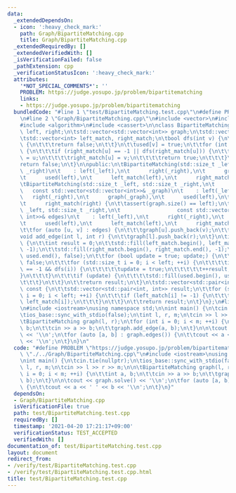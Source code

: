```yaml
---
data:
  _extendedDependsOn:
  - icon: ':heavy_check_mark:'
    path: Graph/BipartiteMatching.cpp
    title: Graph/BipartiteMatching.cpp
  _extendedRequiredBy: []
  _extendedVerifiedWith: []
  _isVerificationFailed: false
  _pathExtension: cpp
  _verificationStatusIcon: ':heavy_check_mark:'
  attributes:
    '*NOT_SPECIAL_COMMENTS*': ''
    PROBLEM: https://judge.yosupo.jp/problem/bipartitematching
    links:
    - https://judge.yosupo.jp/problem/bipartitematching
  bundledCode: "#line 1 \"test/BipartiteMatching.test.cpp\"\n#define PROBLEM \"https://judge.yosupo.jp/problem/bipartitematching\"\
    \n#line 2 \"Graph/BipartiteMatching.cpp\"\n#include <vector>\n#include <utility>\n\
    #include <algorithm>\n#include <cassert>\n\nclass BipartiteMatching {\n\tstd::size_t\
    \ left, right;\n\tstd::vector<std::vector<int>> graph;\n\tstd::vector<bool> used;\n\
    \tstd::vector<int> left_match, right_match;\n\tbool dfs(int v) {\n\t\tif (used[v])\
    \ {\n\t\t\treturn false;\n\t\t}\n\t\tused[v] = true;\n\t\tfor (int u : graph[v])\
    \ {\n\t\t\tif (right_match[u] == -1 || dfs(right_match[u])) {\n\t\t\t\tleft_match[v]\
    \ = u;\n\t\t\t\tright_match[u] = v;\n\t\t\t\treturn true;\n\t\t\t}\n\t\t}\n\t\t\
    return false;\n\t}\n\npublic:\n\tBipartiteMatching(std::size_t _left, std::size_t\
    \ _right)\n\t    : left(_left),\n\t      right(_right),\n\t      graph(left),\n\
    \t      used(left),\n\t      left_match(left),\n\t      right_match(right) {}\n\
    \tBipartiteMatching(std::size_t _left, std::size_t _right,\n\t               \
    \   const std::vector<std::vector<int>>& _graph)\n\t    : left(_left),\n\t   \
    \   right(_right),\n\t      graph(_graph),\n\t      used(left),\n\t      left_match(left),\n\
    \t      right_match(right) {\n\t\tassert(graph.size() == left);\n\t}\n\tBipartiteMatching(std::size_t\
    \ _left, std::size_t _right,\n\t                  const std::vector<std::pair<int,\
    \ int>>& edges)\n\t    : left(_left),\n\t      right(_right),\n\t      graph(left),\n\
    \t      used(left),\n\t      left_match(left),\n\t      right_match(right) {\n\
    \t\tfor (auto [u, v] : edges) {\n\t\t\tgraph[u].push_back(v);\n\t\t}\n\t}\n\t\
    void add_edge(int l, int r) {\n\t\tgraph[l].push_back(r);\n\t}\n\tint solve()\
    \ {\n\t\tint result = 0;\n\t\tstd::fill(left_match.begin(), left_match.end(),\
    \ -1);\n\t\tstd::fill(right_match.begin(), right_match.end(), -1);\n\t\tstd::fill(used.begin(),\
    \ used.end(), false);\n\t\tfor (bool update = true; update;) {\n\t\t\tupdate =\
    \ false;\n\t\t\tfor (std::size_t i = 0; i < left; ++i) {\n\t\t\t\tif (left_match[i]\
    \ == -1 && dfs(i)) {\n\t\t\t\t\tupdate = true;\n\t\t\t\t\t++result;\n\t\t\t\t\
    }\n\t\t\t}\n\t\t\tif (update) {\n\t\t\t\tstd::fill(used.begin(), used.end(), false);\n\
    \t\t\t}\n\t\t}\n\t\treturn result;\n\t}\n\tstd::vector<std::pair<int, int>> edges()\
    \ const {\n\t\tstd::vector<std::pair<int, int>> result;\n\t\tfor (std::size_t\
    \ i = 0; i < left; ++i) {\n\t\t\tif (left_match[i] != -1) {\n\t\t\t\tresult.emplace_back(i,\
    \ left_match[i]);\n\t\t\t}\n\t\t}\n\t\treturn result;\n\t}\n};\n#line 3 \"test/BipartiteMatching.test.cpp\"\
    \n#include <iostream>\nusing namespace std;\n\nint main() {\n\tcin.tie(nullptr);\n\
    \tios_base::sync_with_stdio(false);\n\tint l, r, m;\n\tcin >> l >> r >> m;\n\n\
    \tBipartiteMatching graph(l, r);\n\tfor (int i = 0; i < m; ++i) {\n\t\tint a,\
    \ b;\n\t\tcin >> a >> b;\n\t\tgraph.add_edge(a, b);\n\t}\n\n\tcout << graph.solve()\
    \ << '\\n';\n\tfor (auto [a, b] : graph.edges()) {\n\t\tcout << a << ' ' << b\
    \ << '\\n';\n\t}\n}\n"
  code: "#define PROBLEM \"https://judge.yosupo.jp/problem/bipartitematching\"\n#include\
    \ \"./../Graph/BipartiteMatching.cpp\"\n#include <iostream>\nusing namespace std;\n\
    \nint main() {\n\tcin.tie(nullptr);\n\tios_base::sync_with_stdio(false);\n\tint\
    \ l, r, m;\n\tcin >> l >> r >> m;\n\n\tBipartiteMatching graph(l, r);\n\tfor (int\
    \ i = 0; i < m; ++i) {\n\t\tint a, b;\n\t\tcin >> a >> b;\n\t\tgraph.add_edge(a,\
    \ b);\n\t}\n\n\tcout << graph.solve() << '\\n';\n\tfor (auto [a, b] : graph.edges())\
    \ {\n\t\tcout << a << ' ' << b << '\\n';\n\t}\n}"
  dependsOn:
  - Graph/BipartiteMatching.cpp
  isVerificationFile: true
  path: test/BipartiteMatching.test.cpp
  requiredBy: []
  timestamp: '2021-04-20 17:21:17+09:00'
  verificationStatus: TEST_ACCEPTED
  verifiedWith: []
documentation_of: test/BipartiteMatching.test.cpp
layout: document
redirect_from:
- /verify/test/BipartiteMatching.test.cpp
- /verify/test/BipartiteMatching.test.cpp.html
title: test/BipartiteMatching.test.cpp
---
```

